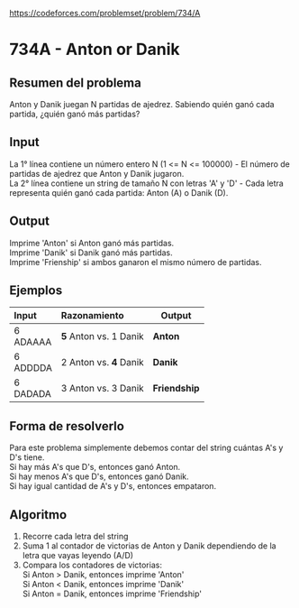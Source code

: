 https://codeforces.com/problemset/problem/734/A

# 734A - Anton or Danik

## Resumen del problema
Anton y Danik juegan N partidas de ajedrez. Sabiendo quién ganó cada partida, ¿quién ganó más partidas?

## Input
La 1° línea contiene un número entero N (1 <= N <= 100000) - El número de partidas de ajedrez que Anton y Danik jugaron. \
La 2° línea contiene un string de tamaño N con letras 'A' y 'D' - Cada letra representa quién ganó cada partida: Anton (A) o Danik (D).

## Output
Imprime 'Anton' si Anton ganó más partidas. \
Imprime 'Danik' si Danik ganó más partidas. \
Imprime 'Frienship' si ambos ganaron el mismo número de partidas. 

## Ejemplos
| Input         | Razonamiento        | Output         |
| :----         | :------------------ | -------------- |
| 6 <br> ADAAAA | **5** Anton vs. 1 Danik | **Anton**      |
| 6 <br> ADDDDA | 2 Anton vs. **4** Danik | **Danik**      |
| 6 <br> DADADA | 3 Anton vs. 3 Danik | **Friendship** |

## Forma de resolverlo
Para este problema simplemente debemos contar del string cuántas A's y D's tiene. \
Si hay más A's que D's, entonces ganó Anton. \
Si hay menos A's que D's, entonces ganó Danik. \
Si hay igual cantidad de A's y D's, entonces empataron.

## Algoritmo
1) Recorre cada letra del string
2) Suma 1 al contador de victorias de Anton y Danik dependiendo de la letra que vayas leyendo (A/D)
3) Compara los contadores de victorias: \
Si Anton > Danik, entonces imprime 'Anton' \
Si Anton < Danik, entonces imprime 'Danik' \
Si Anton = Danik, entonces imprime 'Friendship'
